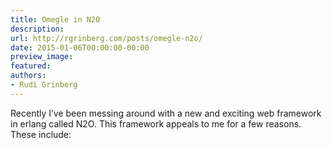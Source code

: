 ```yaml
---
title: Omegle in N2O
description:
url: http://rgrinberg.com/posts/omegle-n2o/
date: 2015-01-06T00:00:00-00:00
preview_image:
featured:
authors:
- Rudi Grinberg
---
```


<p>Recently I&rsquo;ve been messing around with a new and exciting web framework
in erlang called N2O. This framework appeals to me for a few reasons.
These include:</p>

